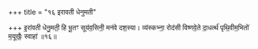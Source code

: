 +++
title = "१६ इरावती धेनुमती"

+++
इ॒रा॑वती धेनु॒मती॒ हि भू॒तꣳ सूय॑व॒सिनी॒ मन॑वे दश॒स्या। व्य॑स्कभ्ना॒ रोद॑सी विष्णवे॒ते दा॒धर्त्थ॑ पृथि॒वीम॒भितो॑ म॒यूखैः॒ स्वाहा॑ ॥१६॥